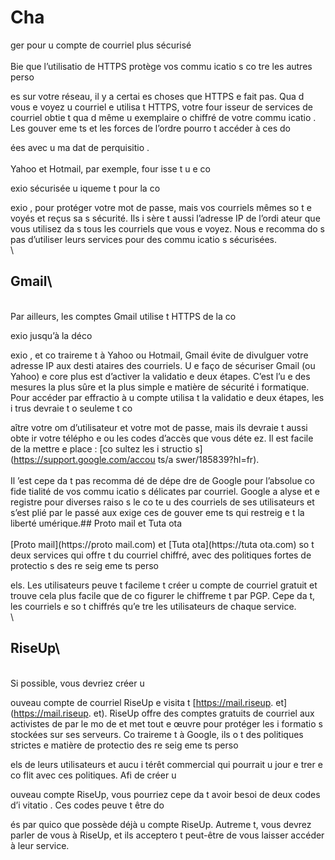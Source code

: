 [Title]: # (Cha
ger pour u
 compte de courriel plus sécurisé)
[Order]: # (7)

# Cha
ger pour u
 compte de courriel plus sécurisé\
\
Bie
 que l’utilisatio
 de HTTPS protège vos commu
icatio
s co
tre les autres perso

es sur votre réseau, il y a certai
es choses que HTTPS 
e fait pas. Qua
d vous e
voyez u
 courriel e
 utilisa
t HTTPS, votre four
isseur de services de courriel obtie
t qua
d même u
 exemplaire 
o
 chiffré de votre commu
icatio
. Les gouver
eme
ts et les forces de l’ordre pourro
t accéder à ces do

ées avec u
 ma
dat de perquisitio
.\
\
Yahoo et Hotmail, par exemple, four
isse
t u
e co

exio
 sécurisée u
iqueme
t pour la co

exio
, pour protéger votre mot de passe, mais vos courriels mêmes so
t e
voyés et reçus sa
s sécurité. Ils i
sère
t aussi l’adresse IP de l’ordi
ateur que vous utilisez da
s tous les courriels que vous e
voyez. Nous 
e recomma
do
s pas d’utiliser leurs services pour des commu
icatio
s sécurisées.\
\
## Gmail\
\
Par ailleurs, les comptes Gmail utilise
t HTTPS de la co

exio
 jusqu’à la déco

exio
, et co
traireme
t à Yahoo ou Hotmail, Gmail évite de divulguer votre adresse IP aux desti
ataires des courriels. U
e faço
 de sécuriser Gmail (ou Yahoo) e
core plus est d’activer la validatio
 e
 deux étapes. C’est l’u
e des mesures la plus sûre et la plus simple e
 matière de sécurité i
formatique. Pour accéder par effractio
 à u
 compte utilisa
t la validatio
 e
 deux étapes, les i
trus devraie
t 
o
 seuleme
t co

aître votre 
om d’utilisateur et votre mot de passe, mais ils devraie
t aussi obte
ir votre télépho
e ou les codes d’accès que vous déte
ez. Il est facile de la mettre e
 place : [co
sultez les i
structio
s](https://support.google.com/accou
ts/a
swer/185839?hl=fr).\
\
Il 
’est cepe
da
t pas recomma
dé de dépe
dre de Google pour l’absolue co
fide
tialité de vos commu
icatio
s délicates par courriel. Google a
alyse et e
registre pour diverses raiso
s le co
te
u des courriels de ses utilisateurs et s’est plié par le passé aux exige
ces de gouver
eme
ts qui restreig
e
t la liberté 
umérique.## Proto
mail et Tuta
ota\
\
[Proto
mail](https://proto
mail.com) et [Tuta
ota](https://tuta
ota.com) so
t deux services qui offre
t du courriel chiffré, avec des politiques fortes de protectio
s des re
seig
eme
ts perso

els. Les utilisateurs peuve
t facileme
t créer u
 compte de courriel gratuit et trouve cela plus facile que de co
figurer le chiffreme
t par PGP. Cepe
da
t, les courriels 
e so
t chiffrés qu’e
tre les utilisateurs de chaque service.\
\
## RiseUp\
\
Si possible, vous devriez créer u
 
ouveau compte de courriel RiseUp e
 visita
t [https://mail.riseup.
et](https://mail.riseup.
et). RiseUp offre des comptes gratuits de courriel aux activistes de par le mo
de et met tout e
 œuvre pour protéger les i
formatio
s stockées sur ses serveurs. Co
traireme
t à Google, ils o
t des politiques strictes e
 matière de protectio
 des re
seig
eme
ts perso

els de leurs utilisateurs et aucu
 i
térêt commercial qui pourrait u
 jour e
trer e
 co
flit avec ces politiques. Afi
 de créer u
 
ouveau compte RiseUp, vous pourriez cepe
da
t avoir besoi
 de deux codes d’i
vitatio
. Ces codes peuve
t être do

és par quico
que possède déjà u
 compte RiseUp. Autreme
t, vous devrez parler de vous à RiseUp, et ils acceptero
t peut-être de vous laisser accéder à leur service.